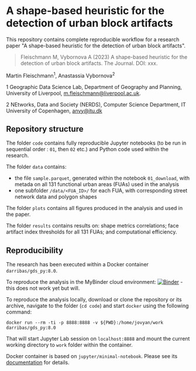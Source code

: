 # A shape-based heuristic for the detection of urban block artifacts

This repository contains complete reproducible workflow for a research paper "A shape-based heuristic for the detection of urban block artifacts".

> Fleischmann M, Vybornova A (2023) A shape-based heuristic for the detection of urban block artifacts. The Journal. DOI: xxx.

Martin Fleischmann<sup>1</sup>, Anastassia Vybornova<sup>2</sup>

1 Geographic Data Science Lab, Department of Geography and Planning, University of Liverpool, m.fleischmann@liverpool.ac.uk.

2 NEtworks, Data and Society (NERDS), Computer Science Department, IT University of Copenhagen, anvy@itu.dk

## Repository structure

The folder `code` contains fully reproducible Jupyter notebooks (to be run in sequential order : `01`, then `02` etc.) and Python code used within the research.

The folder `data` contains:
* the file `sample.parquet`, generated within the notebook `01_download`, with metada on all 131 functional urban areas (FUAs) used in the analysis
* one subfolder `/data/<FUA_ID>/` for each FUA, with corresponding street network data and polygon shapes

The folder `plots` contains all figures produced in the analysis and used in the paper.

The folder `results` contains results on: shape metrics correlations; face artifact index thresholds for all 131 FUAs; and computational efficiency.

## Reproducibility

The research has been executed within a Docker container `darribas/gds_py:8.0`.

To reproduce the analysis in the MyBinder cloud environment: [![Binder](https://mybinder.org/badge_logo.svg)](https://mybinder.org/) - this does not work yet but will.

To reproduce the analysis locally, download or clone the repository or its archive, navigate to the folder (`cd code`) and start `docker` using the following command:

```
docker run --rm -ti -p 8888:8888 -v ${PWD}:/home/jovyan/work darribas/gds_py:8.0
```

That will start Jupyter Lab session on `localhost:8888` and mount the current working directory to `work` folder within the container.

Docker container is based on `jupyter/minimal-notebook`. Please see its [documentation](https://jupyter-docker-stacks.readthedocs.io/en/latest/using/selecting.html#jupyter-minimal-notebook) for details.
